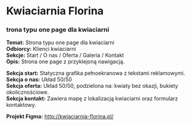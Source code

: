 # Kwiaciarnia Florina
<h3>trona typu one page dla kwiaciarni</h3>
<b>Temat:</b> Strona typu one page dla kwiaciarni <br>
<b>Odbiorcy:</b> Klienci kwiaciarni <br>
<b>Sekcje:</b> Start / O nas / Oferta / Galeria / Kontakt <br>
<b>Opis:</b> Strona one page z przyklejoną nawigacją. 

<b>Sekcja start:</b> Statyczna grafika pełnoekranowa z tekstami reklamowymi.  
<b>Sekcja o nas:</b> Układ 50/50 <br>
<b>Sekcja oferta:</b> Układ 50/50, podzielona na: kwiaty bez okazji, bukiety okolicznościowe.  
<b>Sekcja kontakt:</b> Zawiera mapę z lokalizacją kwiaciarni oraz formularz kontaktowy. 

<b>Projekt Figma:</b> http://kwiaciarnia-florina.pl/
